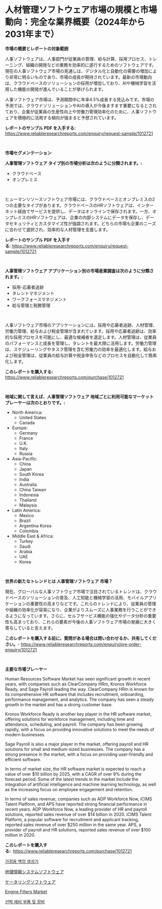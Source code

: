 <p><h1>人材管理ソフトウェア市場の規模と市場動向：完全な業界概要（2024年から2031年まで）</h1></p><p><strong>市場の概要とレポートの対象範囲</strong></p>
<p><p>人事ソフトウェアは、人事部門が従業員の管理、給与計算、採用プロセス、トレーニング、組織の開発などの業務を効率的に遂行するためのソフトウェアです。現在の人事ソフトウェア市場の見通しは、デジタル化と自動化の需要の増加により非常に明るいものであり、市場の成長が期待されています。最新の市場動向は、クラウドベースのソリューションの採用が増加しており、AIや機械学習を活用した機能の開発が進んでいることが挙げられます。</p><p>人事ソフトウェア市場は、予測期間中に年率4.5%成長する見込みです。市場の予測では、クラウドソリューションやAIの導入が今後ますます重要になるとされており、企業が従業員の生産性向上や労働力管理効率化のために、人事ソフトウェアを積極的に活用する傾向が強まると予想されています。</p></p>
<p><strong>レポートのサンプル PDF を入手する:</strong> <a href="https://www.reliableresearchreports.com/enquiry/request-sample/1012721">https://www.reliableresearchreports.com/enquiry/request-sample/1012721</a></p>
<p>&nbsp;</p>
<p><strong>市場セグメンテーション</strong></p>
<p><strong>人事管理ソフトウェア タイプ別の市場分析は次のように分類されます。:</strong></p>
<p><ul><li>クラウドベース</li><li>オンプレミス</li></ul></p>
<p>&nbsp;</p>
<p><p>ヒューマンリソースソフトウェア市場には、クラウドベースとオンプレミスの2つの主要なタイプがあります。クラウドベースのHRソフトウェアは、インターネット経由でサービスを提供し、データはオンラインで保存されます。一方、オンプレミスのHRソフトウェアは、企業の内部システムにデータを保存し、データセキュリティとカスタマイズ性が強調されます。どちらの市場も企業のニーズに合わせて選択され、効率的な人材管理を支援します。</p></p>
<p><strong>レポートのサンプル PDF を入手する:</strong>&nbsp;<a href="https://www.reliableresearchreports.com/enquiry/request-sample/1012721">https://www.reliableresearchreports.com/enquiry/request-sample/1012721</a></p>
<p>&nbsp;</p>
<p><strong> 人事管理ソフトウェア アプリケーション別の市場産業調査は次のように分類されます。:</strong></p>
<p><ul><li>採用-応募者追跡</li><li>タレントマネジメント</li><li>ワークフォースマネジメント</li><li>給与管理と税務管理</li></ul></p>
<p>&nbsp;</p>
<p><p>人事ソフトウェア市場のアプリケーションには、採用や応募者追跡、人材管理、労働力管理、給与および税金管理が含まれています。採用や応募者追跡は、効率的な採用プロセスを可能にし、最適な候補者を選定します。人材管理は、従業員のパフォーマンスと成長を管理し、タレントを最大限に活用します。労働力管理は、スケジューリングやタスク管理を含む労働力の効率を最適化します。給与および税金管理は、従業員の給与計算や税金申告などのプロセスを自動化して簡素化します。</p></p>
<p><strong>このレポートを購入する:</strong>&nbsp; <a href="https://www.reliableresearchreports.com/purchase/1012721">https://www.reliableresearchreports.com/purchase/1012721</a></p>
<p>&nbsp;</p>
<p><strong>地域に関して言えば、人事管理ソフトウェア 地域ごとに利用可能なマーケットプレーヤーは次のとおりです。:</strong></p>
<p><ul>
    <li>
        North America:
        <ul>
            <li>United States</li>
            <li>Canada</li>
        </ul>
    </li>
    <li>
        Europe:
        <ul>
            <li>Germany</li>
            <li>France</li>
            <li>U.K.</li>
            <li>Italy</li>
            <li>Russia</li>
        </ul>
    </li>
    <li>
        Asia-Pacific:
        <ul>
            <li>China</li>
            <li>Japan</li>
            <li>South Korea</li>
            <li>India</li>
            <li>Australia</li>
            <li>China Taiwan</li>
            <li>Indonesia</li>
            <li>Thailand</li>
            <li>Malaysia</li>
        </ul>
    </li>
    <li>
        Latin America:
        <ul>
            <li>Mexico</li>
            <li>Brazil</li>
            <li>Argentina Korea</li>
            <li>Colombia</li>
        </ul>
    </li>
    <li>
        Middle East & Africa:
        <ul>
            <li>Turkey</li>
            <li>Saudi</li>
            <li>Arabia</li>
            <li>UAE</li>
            <li>Korea</li>
        </ul>
    </li>
    </ul></p>
<p>&nbsp;</p>
<p><strong>世界の新たなトレンドとは 人事管理ソフトウェア 市場？</strong></p>
<p><p>現在、グローバルな人事ソフトウェア市場で注目されているトレンドは、クラウドベースのソリューションの普及、人工知能と機械学習の活用、モバイルアプリケーションの重要性の高まりなどです。これらのトレンドにより、従業員の管理や組織の効率化が容易になり、企業がよりスムーズに人事業務を行うことができるようになっています。さらに、セルフサービス機能の強化やデータ分析の重要性も高まっており、これらの要素が今後の人事ソフトウェア市場の発展に大きく寄与していると言えます。</p></p>
<p><strong>このレポートを購入する前に、質問がある場合は問い合わせるか、共有してください。</strong>- <a href="https://www.reliableresearchreports.com/enquiry/pre-order-enquiry/1012721">https://www.reliableresearchreports.com/enquiry/pre-order-enquiry/1012721</a></p>
<p>&nbsp;</p>
<p><strong>主要な市場プレーヤー</strong></p>
<p><p>Human Resources Software Market has seen significant growth in recent years, with companies such as ClearCompany HRm, Kronos Workforce Ready, and Sage Payroll leading the way. ClearCompany HRm is known for its comprehensive HR software that includes recruitment, onboarding, performance management, and analytics. The company has seen a steady growth in the market and has a strong customer base.</p><p>Kronos Workforce Ready is another key player in the HR software market, offering solutions for workforce management, including time and attendance, scheduling, and payroll. The company has been growing rapidly, with a focus on providing innovative solutions to meet the needs of modern businesses.</p><p>Sage Payroll is also a major player in the market, offering payroll and HR solutions for small and medium-sized businesses. The company has a strong presence in the market, with a focus on providing user-friendly and efficient software.</p><p>In terms of market size, the HR software market is expected to reach a value of over $10 billion by 2025, with a CAGR of over 9% during the forecast period. Some of the latest trends in the market include the integration of artificial intelligence and machine learning technology, as well as the increasing focus on employee engagement and retention.</p><p>In terms of sales revenue, companies such as ADP Workforce Now, iCIMS Talent Platform, and APS have reported strong financial performance in recent years. ADP Workforce Now, a leading provider of HR and payroll solutions, reported sales revenue of over $14 billion in 2020. iCIMS Talent Platform, a popular software for recruitment and applicant tracking, reported sales revenue of over $250 million in the same year. APS, a provider of payroll and HR solutions, reported sales revenue of over $100 million in 2020.</p></p>
<p><strong>このレポートを購入する:</strong>&nbsp;&nbsp;<a href="https://www.reliableresearchreports.com/purchase/1012721">https://www.reliableresearchreports.com/purchase/1012721</a></p>
<p><p><a href="https://medium.com/@trevorkruvalis5678/%EC%A3%BC%EA%B1%B0%EC%9A%A9-%EB%B0%B1%EC%97%85-%EB%B0%9C%EC%A0%84%EA%B8%B0-%EC%8B%9C%EC%9E%A5%EC%9D%80-%EC%8B%9C%EC%9E%A5-%EC%A0%90%EC%9C%A0%EC%9C%A8-%EC%8B%9C%EC%9E%A5-%EB%8F%99%ED%96%A5-%EB%B0%8F-%EC%8B%9C%EC%9E%A5-%EC%84%B1%EC%9E%A5%EC%97%90-%EB%8C%80%ED%95%9C-%EC%A0%95%EB%B3%B4%EB%A5%BC-%EC%A0%9C%EA%B3%B5%ED%95%A9%EB%8B%88%EB%8B%A4-2dc24e96a035">가정용 백업 생성기</a></p><p><a href="https://github.com/MosesSpinka1914/Market-Research-Report-List-1/blob/main/918863711500.md">地理情報システムソフトウェア</a></p><p><a href="https://github.com/bevdtkn4419963/Market-Research-Report-List-1/blob/main/764103811499.md">ケータリングソフトウェア</a></p><p><a href="https://issuu.com/reportprime-2/docs/engine-filters-market-size-2030.pptx">Engine Filters Market</a></p><p><a href="https://github.com/Tristiarton768456/Market-Research-Report-List-1/blob/main/987216810553.md">선박 예비 부품 및 장비</a></p></p>